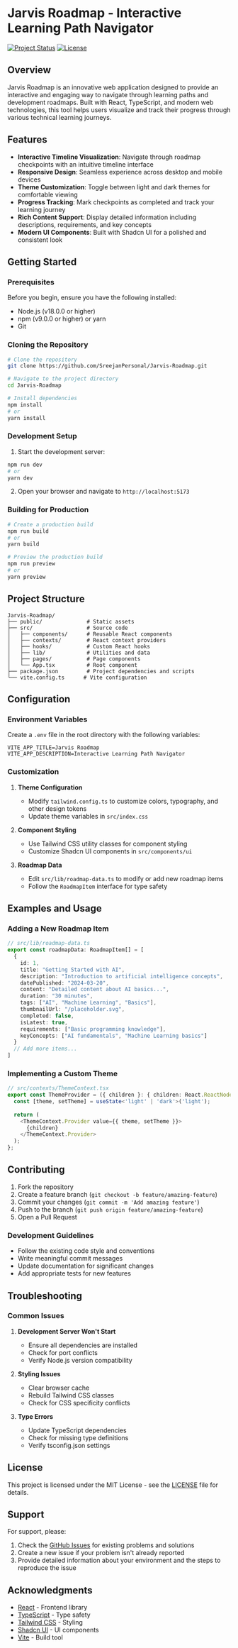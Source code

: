 # Jarvis Roadmap - Interactive Learning Path Navigator

[![Project Status](https://img.shields.io/badge/Status-Active-brightgreen)](https://github.com/SreejanPersonal/Jarvis-Roadmap)
[![License](https://img.shields.io/badge/License-MIT-blue)](https://opensource.org/licenses/MIT)

## Overview

Jarvis Roadmap is an innovative web application designed to provide an interactive and engaging way to navigate through learning paths and development roadmaps. Built with React, TypeScript, and modern web technologies, this tool helps users visualize and track their progress through various technical learning journeys.

## Features

- **Interactive Timeline Visualization**: Navigate through roadmap checkpoints with an intuitive timeline interface
- **Responsive Design**: Seamless experience across desktop and mobile devices
- **Theme Customization**: Toggle between light and dark themes for comfortable viewing
- **Progress Tracking**: Mark checkpoints as completed and track your learning journey
- **Rich Content Support**: Display detailed information including descriptions, requirements, and key concepts
- **Modern UI Components**: Built with Shadcn UI for a polished and consistent look

## Getting Started

### Prerequisites

Before you begin, ensure you have the following installed:
- Node.js (v18.0.0 or higher)
- npm (v9.0.0 or higher) or yarn
- Git

### Cloning the Repository

```bash
# Clone the repository
git clone https://github.com/SreejanPersonal/Jarvis-Roadmap.git

# Navigate to the project directory
cd Jarvis-Roadmap

# Install dependencies
npm install
# or
yarn install
```

### Development Setup

1. Start the development server:
```bash
npm run dev
# or
yarn dev
```

2. Open your browser and navigate to `http://localhost:5173`

### Building for Production

```bash
# Create a production build
npm run build
# or
yarn build

# Preview the production build
npm run preview
# or
yarn preview
```

## Project Structure

```
Jarvis-Roadmap/
├── public/              # Static assets
├── src/                 # Source code
│   ├── components/      # Reusable React components
│   ├── contexts/        # React context providers
│   ├── hooks/           # Custom React hooks
│   ├── lib/             # Utilities and data
│   ├── pages/           # Page components
│   └── App.tsx          # Root component
├── package.json         # Project dependencies and scripts
└── vite.config.ts      # Vite configuration
```

## Configuration

### Environment Variables

Create a `.env` file in the root directory with the following variables:

```env
VITE_APP_TITLE=Jarvis Roadmap
VITE_APP_DESCRIPTION=Interactive Learning Path Navigator
```

### Customization

1. **Theme Configuration**
   - Modify `tailwind.config.ts` to customize colors, typography, and other design tokens
   - Update theme variables in `src/index.css`

2. **Component Styling**
   - Use Tailwind CSS utility classes for component styling
   - Customize Shadcn UI components in `src/components/ui`

3. **Roadmap Data**
   - Edit `src/lib/roadmap-data.ts` to modify or add new roadmap items
   - Follow the `RoadmapItem` interface for type safety

## Examples and Usage

### Adding a New Roadmap Item

```typescript
// src/lib/roadmap-data.ts
export const roadmapData: RoadmapItem[] = [
  {
    id: 1,
    title: "Getting Started with AI",
    description: "Introduction to artificial intelligence concepts",
    datePublished: "2024-03-20",
    content: "Detailed content about AI basics...",
    duration: "30 minutes",
    tags: ["AI", "Machine Learning", "Basics"],
    thumbnailUrl: "/placeholder.svg",
    completed: false,
    isLatest: true,
    requirements: ["Basic programming knowledge"],
    keyConcepts: ["AI fundamentals", "Machine Learning basics"]
  }
  // Add more items...
]
```

### Implementing a Custom Theme

```typescript
// src/contexts/ThemeContext.tsx
export const ThemeProvider = ({ children }: { children: React.ReactNode }) => {
  const [theme, setTheme] = useState<'light' | 'dark'>('light');
  
  return (
    <ThemeContext.Provider value={{ theme, setTheme }}>
      {children}
    </ThemeContext.Provider>
  );
};
```

## Contributing

1. Fork the repository
2. Create a feature branch (`git checkout -b feature/amazing-feature`)
3. Commit your changes (`git commit -m 'Add amazing feature'`)
4. Push to the branch (`git push origin feature/amazing-feature`)
5. Open a Pull Request

### Development Guidelines

- Follow the existing code style and conventions
- Write meaningful commit messages
- Update documentation for significant changes
- Add appropriate tests for new features

## Troubleshooting

### Common Issues

1. **Development Server Won't Start**
   - Ensure all dependencies are installed
   - Check for port conflicts
   - Verify Node.js version compatibility

2. **Styling Issues**
   - Clear browser cache
   - Rebuild Tailwind CSS classes
   - Check for CSS specificity conflicts

3. **Type Errors**
   - Update TypeScript dependencies
   - Check for missing type definitions
   - Verify tsconfig.json settings

## License

This project is licensed under the MIT License - see the [LICENSE](LICENSE) file for details.

## Support

For support, please:
1. Check the [GitHub Issues](https://github.com/SreejanPersonal/Jarvis-Roadmap/issues) for existing problems and solutions
2. Create a new issue if your problem isn't already reported
3. Provide detailed information about your environment and the steps to reproduce the issue

## Acknowledgments

- [React](https://reactjs.org/) - Frontend library
- [TypeScript](https://www.typescriptlang.org/) - Type safety
- [Tailwind CSS](https://tailwindcss.com/) - Styling
- [Shadcn UI](https://ui.shadcn.com/) - UI components
- [Vite](https://vitejs.dev/) - Build tool
